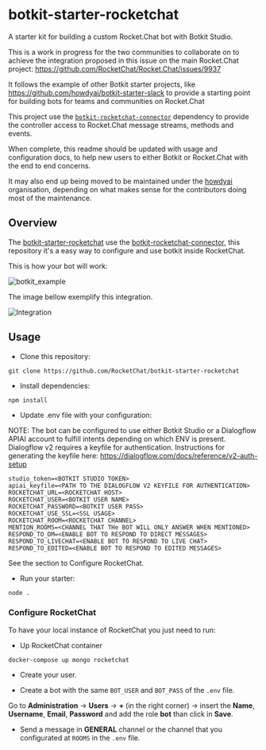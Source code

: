 # botkit-starter-rocketchat
A starter kit for building a custom Rocket.Chat bot with Botkit Studio.

This is a work in progress for the two communities to collaborate on to achieve the integration proposed in this issue on the main Rocket.Chat project: https://github.com/RocketChat/Rocket.Chat/issues/9937

It follows the example of other Botkit starter projects, like https://github.com/howdyai/botkit-starter-slack to provide a starting point for building bots for teams and communities on Rocket.Chat

This project use the [`botkit-rocketchat-connector`](https://github.com/RocketChat/botkit-rocketchat-connector) dependency to provide the controller access to Rocket.Chat message streams, methods and events.

When complete, this readme should be updated with usage and configuration docs, to help new users to either Botkit or Rocket.Chat with the end to end concerns.

It may also end up being moved to be maintained under the [howdyai](https://github.com/howdyai) organisation, depending on what makes sense for the contributors doing most of the maintenance.

## Overview

The [botkit-starter-rocketchat](https://github.com/RocketChat/botkit-starter-rocketchat) use the [botkit-rocketchat-connector](https://github.com/RocketChat/botkit-rocketchat-connector), this repository it's a easy way to configure and use botkit inside RocketChat.

This is how your bot will work:

![botkit_example](https://github.com/RocketChat/botkit-starter-rocketchat/wiki/images/botkit_example.gif)

The image bellow exemplify this integration.

![Integration](https://github.com/RocketChat/botkit-starter-rocketchat/wiki/images/integration.png)

## Usage

* Clone this repository:

`git clone https://github.com/RocketChat/botkit-starter-rocketchat`

* Install dependencies:

`npm install`

* Update .env file with your configuration:

NOTE: The bot can be configured to use either Botkit Studio or a Dialogflow APIAI account to fulfill intents depending on which ENV is present. 
      Dialogflow v2 requires a keyfile for authentication. Instructions for generating the keyfile here: https://dialogflow.com/docs/reference/v2-auth-setup
```
studio_token=<BOTKIT STUDIO TOKEN> 
apiai_keyfile=<PATH TO THE DIALOGFLOW V2 KEYFILE FOR AUTHENTICATION>
ROCKETCHAT_URL=<ROCKETCHAT HOST>
ROCKETCHAT_USER=<BOTKIT USER NAME>
ROCKETCHAT_PASSWORD=<BOTKIT USER PASS>
ROCKETCHAT_USE_SSL=<SSL USAGE>
ROCKETCHAT_ROOM=<ROCKETCHAT CHANNEL>
MENTION_ROOMS=<CHANNEL THAT THe BOT WILL ONLY ANSWER WHEN MENTIONED>
RESPOND_TO_DM=<ENABLE BOT TO RESPOND TO DIRECT MESSAGES>
RESPOND_TO_LIVECHAT=<ENABLE BOT TO RESPOND TO LIVE CHAT>
RESPOND_TO_EDITED=<ENABLE BOT TO RESPOND TO EDITED MESSAGES>
```	

See the section to Configure RocketChat.

* Run your starter:

`node .`

### Configure RocketChat

To have your local instance of RocketChat you just need to run:

* Up RocketChat container

`docker-compose up mongo rocketchat`

* Create your user.

* Create a bot with the same `BOT_USER` and `BOT_PASS` of the `.env` file.

Go to **Administration** -> **Users** -> **+** (in the right corner) -> insert the **Name**, **Username**, **Email**, **Password** and add the role **bot** than click in **Save**.

* Send a message in **GENERAL** channel or the channel that you configurated at `ROOMS` in the `.env` file.

